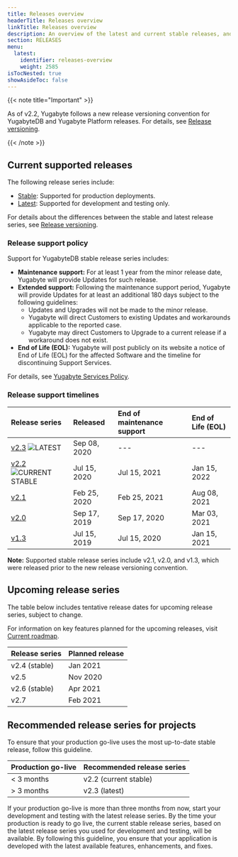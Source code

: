```yaml
---
title: Releases overview
headerTitle: Releases overview
linkTitle: Releases overview
description: An overview of the latest and current stable releases, and upcoming releases.
section: RELEASES
menu:
  latest:
    identifier: releases-overview
    weight: 2585
isTocNested: true
showAsideToc: false
---
```


{{< note title="Important" >}}

As of v2.2, Yugabyte follows a new release versioning convention for YugabyteDB and Yugabyte Platform releases.  For details, see [Release versioning](../versioning).

{{< /note >}}

## Current supported releases

The following release series include:

- [Stable](../versioning/#stable-releases): Supported for production deployments.
- [Latest](../versioning/#latest-releases): Supported for development and testing only.

For details about the differences between the stable and latest release series, see [Release versioning](../versioning).

### Release support policy

Support for YugabyteDB stable release series includes:

- **Maintenance support:** For at least 1 year from the minor release date, Yugabyte will provide Updates for such release.
- **Extended support:** Following the maintenance support period, Yugabyte will provide Updates for at least an
additional 180 days subject to the following guidelines:
  - Updates and Upgrades will not be made to the minor release.
  - Yugabyte will direct Customers to existing Updates and workarounds applicable
to the reported case.
  - Yugabyte may direct Customers to Upgrade to a current release if a workaround
does not exist.
- **End of Life (EOL):** Yugabyte will post publicly on its website a notice of End of Life (EOL) for the affected
Software and the timeline for discontinuing Support Services.

For details, see [Yugabyte Services Policy](https://www.yugabyte.com/support-policy/).

### Release support timelines

| Release series                                                                  | Released     | End of maintenance support | End of Life (EOL)          |
| :-------------------------------------------------------------------- | :----------- | :----------------------- | :----------- |
| [v2.3](../whats-new/latest-releases) ![LATEST](/images/releases/latest.png)            | Sep 08, 2020 | ---                      | ---          |
| [v2.2](../whats-new/stable-releases) ![CURRENT STABLE](/images/releases/current-stable.png)               | Jul 15, 2020 | Jul 15, 2021             | Jan 15, 2022 |
| [v2.1](../earlier-releases/v2.1.0)                                               | Feb 25, 2020 | Feb 25, 2021             | Aug 08, 2021 |
| [v2.0](../earlier-releases/v2.0.0)                                               | Sep 17, 2019 | Sep 17, 2020             | Mar 03, 2021 |
| [v1.3](../earlier-releases/v1.3.0)                                               | Jul 15, 2019 | Jul 15, 2020             | Jan 15, 2021 |

**Note:** Supported stable release series include v2.1, v2.0, and v1.3, which were released prior to the new release versioning convention.

## Upcoming release series

The table below includes tentative release dates for upcoming release series, subject to change.

For information on key features planned for the upcoming releases, visit [Current roadmap](https://github.com/yugabyte/yugabyte-db#current-roadmap).

| Release series | Planned release   |
| :------------- | :---------------- |
| v2.4 (stable)   | Jan 2021          |
| v2.5            | Nov 2020          |
| v2.6 (stable)   | Apr 2021          |
| v2.7            | Feb 2021          |

## Recommended release series for projects

To ensure that your production go-live uses the most up-to-date stable release, follow this guideline.

| Production go-live  | Recommended release series |
| :------------------ | :------------------------- |
| < 3 months          | v2.2 (current stable)      |
| > 3 months          | v2.3 (latest)              |

If your production go-live is more than three months from now, start your development and testing with the latest release series. By the time your production is ready to go live, the current stable release series, based on the latest release series you used for development and testing, will be available. By following this guideline, you ensure that your application is developed with the latest available features, enhancements, and fixes.
